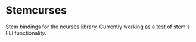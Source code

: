 # Stemcurses
Stem bindings for the ncurses library. Currently working as a test of stem's FLI functionality.

